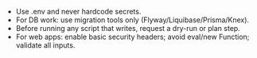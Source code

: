- Use .env and never hardcode secrets.
- For DB work: use migration tools only (Flyway/Liquibase/Prisma/Knex).
- Before running any script that writes, request a dry-run or plan step.
- For web apps: enable basic security headers; avoid eval/new Function; validate all inputs.
